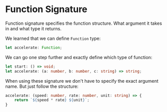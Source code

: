 # Function Signature

Function signature specifies the function structure. What argument it takes in and what type it returns.

We learned that we can define ```Function``` type:

```ts
let accelerate: Function;
```

We can go one step further and exactly define which type of function:

```ts
let start: () => void;
let accelerate: (a: number, b: number, c: string) => string;
```

When using these signature we don't have to specify the exact argument name. But just follow the structure:

```ts
accelerate: (speed: number, rate: number, unit: string) => {
    return `${speed * rate} ${unit}`;
}
```